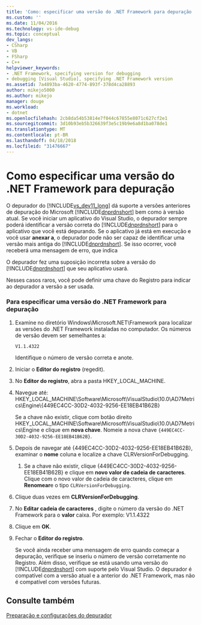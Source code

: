```yaml
---
title: 'Como: especificar uma versão do .NET Framework para depuração | Microsoft Docs'
ms.custom: ''
ms.date: 11/04/2016
ms.technology: vs-ide-debug
ms.topic: conceptual
dev_langs:
- CSharp
- VB
- FSharp
- C++
helpviewer_keywords:
- .NET Framework, specifying version for debugging
- debugging [Visual Studio], specifying .NET Framework version
ms.assetid: 7a4893ba-4620-4774-893f-378d4ca28893
author: mikejo5000
ms.author: mikejo
manager: douge
ms.workload:
- dotnet
ms.openlocfilehash: 2cb8da54b53814e7f044c67855e8071c627cf2e1
ms.sourcegitcommit: 3d10b93eb5b326639f3e5c19b9e6a8d1ba078de1
ms.translationtype: MT
ms.contentlocale: pt-BR
ms.lasthandoff: 04/18/2018
ms.locfileid: "31476667"
---
```

# <a name="how-to-specify-a-net-framework-version-for-debugging"></a>Como especificar uma versão do .NET Framework para depuração
O depurador do [!INCLUDE[vs_dev11_long](../data-tools/includes/vs_dev11_long_md.md)] dá suporte a versões anteriores de depuração do Microsoft [!INCLUDE[dnprdnshort](../code-quality/includes/dnprdnshort_md.md)] bem como à versão atual. Se você iniciar um aplicativo do Visual Studio, o depurador sempre poderá identificar a versão correta do [!INCLUDE[dnprdnshort](../code-quality/includes/dnprdnshort_md.md)] para o aplicativo que você está depurando. Se o aplicativo já está em execução e você usar **anexar a**, o depurador pode não ser capaz de identificar uma versão mais antiga do [!INCLUDE[dnprdnshort](../code-quality/includes/dnprdnshort_md.md)]. Se isso ocorrer, você receberá uma mensagem de erro, que indica  
  
 O depurador fez uma suposição incorreta sobre a versão do [!INCLUDE[dnprdnshort](../code-quality/includes/dnprdnshort_md.md)] que seu aplicativo usará.  
  
 Nesses casos raros, você pode definir uma chave do Registro para indicar ao depurador a versão a ser usada.  
  
### <a name="to-specify-a-net-framework-version-for-debugging"></a>Para especificar uma versão do .NET Framework para depuração  
  
1.  Examine no diretório Windows\Microsoft.NET\Framework para localizar as versões do .NET Framework instaladas no computador. Os números de versão devem ser semelhantes a:  
  
     `V1.1.4322`  
  
     Identifique o número de versão correta e anote.  
  
2.  Iniciar o **Editor do registro** (regedit).  
  
3.  No **Editor do registro**, abra a pasta HKEY_LOCAL_MACHINE.  
  
4.  Navegue até: HKEY_LOCAL_MACHINE\Software\Microsoft\VisualStudio\10.0\AD7Metrics\Engine\\{449EC4CC-30D2-4032-9256-EE18EB41B62B}  
  
     Se a chave não existir, clique com botão direito HKEY_LOCAL_MACHINE\Software\Microsoft\VisualStudio\10.0\AD7Metrics\Engine e clique em **nova chave**. Nomeie a nova chave `{449EC4CC-30D2-4032-9256-EE18EB41B62B}`.  
  
5.  Depois de navegar até {449EC4CC-30D2-4032-9256-EE18EB41B62B}, examinar o **nome** coluna e localize a chave CLRVersionForDebugging.  
  
    1.  Se a chave não existir, clique {449EC4CC-30D2-4032-9256-EE18EB41B62B} e clique em **novo valor de cadeia de caracteres**. Clique com o novo valor de cadeia de caracteres, clique em **Renomear**e o tipo `CLRVersionForDebugging`.  
  
6.  Clique duas vezes em **CLRVersionForDebugging**.  
  
7.  No **Editar cadeia de caracteres** , digite o número da versão do .NET Framework para o **valor** caixa. Por exemplo: V1.1.4322  
  
8.  Clique em **OK**.  
  
9. Fechar o **Editor do registro**.  
  
     Se você ainda receber uma mensagem de erro quando começar a depuração, verifique se inseriu o número de versão corretamente no Registro. Além disso, verifique se está usando uma versão do [!INCLUDE[dnprdnshort](../code-quality/includes/dnprdnshort_md.md)] com suporte pelo Visual Studio. O depurador é compatível com a versão atual e a anterior do .NET Framework, mas não é compatível com versões futuras.  
  
## <a name="see-also"></a>Consulte também  
 [Preparação e configurações do depurador](../debugger/debugger-settings-and-preparation.md)